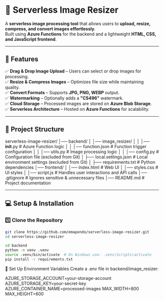 # 📸 Serverless Image Resizer
A **serverless image processing tool** that allows users to **upload, resize, compress, and convert images effortlessly**.  
Built using **Azure Functions** for the backend and a lightweight **HTML, CSS, and JavaScript frontend**.

---

## 🚀 Features
✅ **Drag & Drop Image Upload** – Users can select or drop images for processing.  
✅ **Resize & Compress Images** – Optimizes file size while maintaining quality.  
✅ **Convert Formats** – Supports **JPG, PNG, WEBP** output.  
✅ **Watermarking** – Optionally adds a **"CS496"** watermark.  
✅ **Cloud Storage** – Processed images are stored on **Azure Blob Storage**.  
✅ **Serverless Architecture** – Hosted on **Azure Functions** for scalability.  

---

## 📂 Project Structure
serverless-image-resizer/
│── backend/
│   │── image_resizer/
│   │   │── __init__.py       # Azure Function logic
│   │   │── function.json     # Function trigger configuration
│   │   │── utils.py          # Image processing logic
│   │   │── config.py         # Configuration file (excluded from Git)
│   ├── local.settings.json   # Local environment settings (excluded from Git)
│   ├── requirements.txt      # Python dependencies
│── frontend/
│   │── index.html            # Web UI
│   │── styles.css            # UI styles
│   │── script.js             # Handles user interactions and API calls
│── .gitignore                # Ignores sensitive & unnecessary files
│── README.md                 # Project documentation


---

## 💻 Setup & Installation

### **1️⃣ Clone the Repository**
```sh
git clone https://github.com/emapendo/serverless-image-resizer.git
cd serverless-image-resizer

cd backend
python -m venv .venv
source .venv/bin/activate  # On Windows use: .venv\Scripts\activate
pip install -r requirements.txt
```
📌 Set Up Environment Variables
Create a .env file in backend/image_resizer:

AZURE_STORAGE_ACCOUNT=your-storage-account
AZURE_STORAGE_KEY=your-secret-key
AZURE_CONTAINER_NAME=processed-images
MAX_WIDTH=800
MAX_HEIGHT=600
